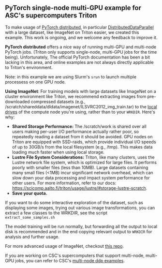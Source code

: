 ## PyTorch single-node multi-GPU example for ASC's supercomputers Triton

To make usage of [PyTorch distributed][pytorch_dist], in particular
[DistributedDataParallel][ddp] with a large dataset, like ImageNet on Triton easier, we created this example. This work is ongoing, and we welcome any feedback to improve it.

**PyTorch distributed** offers a nice way of running multi-GPU and multi-node PyTorch jobs. (Triton only supports single-node, multi-GPU jobs for the time being). Unfortunately, The official PyTorch
documentation has been a bit lacking in this area, and online examples are not always directly applicable to Triton's environment. 

Note: in this example we are using Slurm's `srun` to launch multiple processess on one GPU node.

**Using ImageNet**: For training models with large datasets like ImageNet on a cluster environment like Triton, we recommend extracting images from pre-downloaded compressed datasets (e.g., /scratch/shareddata/dldata/imagenet/ILSVRC2012_img_train.tar) to the [local drives](https://scicomp.aalto.fi/triton/usage/localstorage/) of the compute node you're using, rather than to your `WRKDIR`. Here's why:

- **Shared Storage Performance:** The /scratch/work is shared over all users making per-user I/O performance actually rather poor, so repeatedly reading a dataset from it should be avoided. GPU nodes on Triton are equipped with SSD-raids, which provide individual I/O speeds of up to 30GB/s from the local filesystem (e.g., /tmp). This makes data loading much faster when using local storage.
- **Lustre File System Considerations:** Triton, like many clusters, uses the Lustre network file system, which is optimized for large files. It performs poorly with smaller files (less than 10MB). Large datasets containing many small files (<1MB) incur significant network overhead, which can slow down your data processing and impact system performance for other users. For more information, refer to our docs: https://scicomp.aalto.fi/triton/usage/lustre/#storage-lustre-scratch. 
- **Save your quota.**

If you want to do some interactive exploration of the dataset, such as displaying some images, trying out various image transformations, you can extract a few classes to the WRKDIR, see the script `extract_some_samples.sh` 

The model training will be run normally, but forwarding all the output to local disk is recommended and in the end copying relevant output to `WRKDIR` for analysis and further usage.

For more advanced usage of ImageNet, checkout [this repo](https://github.com/AaltoRSE/ImageNetTools).

If you are working on CSC's supercomputers that support multi-node, multi-GPU jobs, you can refer to CSC's [multi-node ddp examples](https://github.com/CSCfi/pytorch-ddp-examples).


[pytorch_dist]: https://pytorch.org/tutorials/beginner/dist_overview.html
[ddp]: https://pytorch.org/docs/stable/generated/torch.nn.parallel.DistributedDataParallel.html
